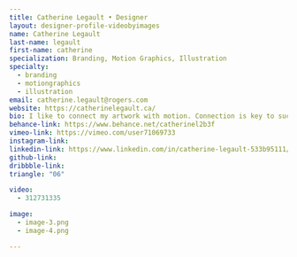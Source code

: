 ```yaml
---
title: Catherine Legault • Designer
layout: designer-profile-videobyimages
name: Catherine Legault
last-name: legault
first-name: catherine
specialization: Branding, Motion Graphics, Illustration
specialty:
  - branding
  - motiongraphics
  - illustration
email: catherine.legault@rogers.com
website: https://catherinelegault.ca/
bio: I like to connect my artwork with motion. Connection is key to success in the real world and digital world.
behance-link: https://www.behance.net/catherinel2b3f
vimeo-link: https://vimeo.com/user71069733
instagram-link:
linkedin-link: https://www.linkedin.com/in/catherine-legault-533b95111/
github-link:
dribbble-link:
triangle: "06"

video:
  - 312731335

image:
  - image-3.png
  - image-4.png

---
```

